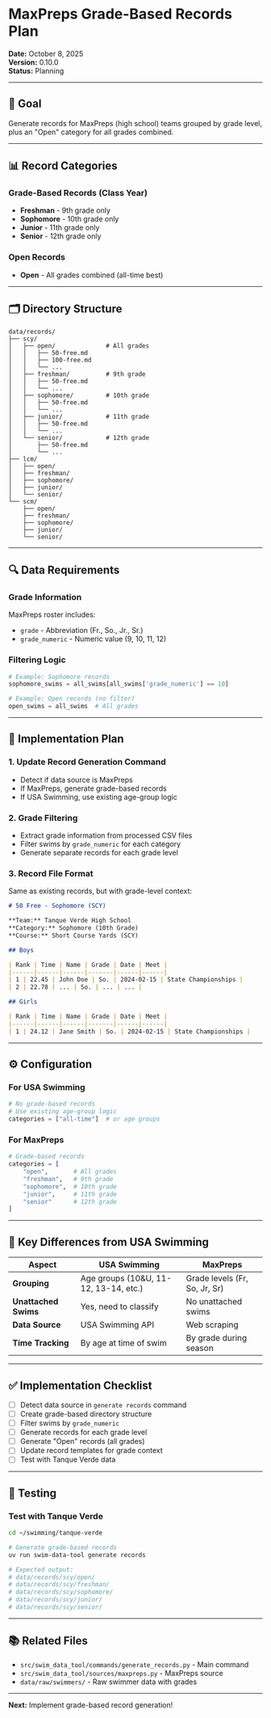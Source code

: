 # MaxPreps Grade-Based Records Plan

**Date:** October 8, 2025  
**Version:** 0.10.0  
**Status:** Planning

---

## 🎯 Goal

Generate records for MaxPreps (high school) teams grouped by grade level, plus an "Open" category for all grades combined.

---

## 📊 Record Categories

### Grade-Based Records (Class Year)
- **Freshman** - 9th grade only
- **Sophomore** - 10th grade only
- **Junior** - 11th grade only
- **Senior** - 12th grade only

### Open Records
- **Open** - All grades combined (all-time best)

---

## 🗂️ Directory Structure

```
data/records/
├── scy/
│   ├── open/              # All grades
│   │   ├── 50-free.md
│   │   ├── 100-free.md
│   │   └── ...
│   ├── freshman/          # 9th grade
│   │   ├── 50-free.md
│   │   └── ...
│   ├── sophomore/         # 10th grade
│   │   ├── 50-free.md
│   │   └── ...
│   ├── junior/            # 11th grade
│   │   ├── 50-free.md
│   │   └── ...
│   └── senior/            # 12th grade
│       ├── 50-free.md
│       └── ...
├── lcm/
│   ├── open/
│   ├── freshman/
│   ├── sophomore/
│   ├── junior/
│   └── senior/
└── scm/
    ├── open/
    ├── freshman/
    ├── sophomore/
    ├── junior/
    └── senior/
```

---

## 🔍 Data Requirements

### Grade Information
MaxPreps roster includes:
- `grade` - Abbreviation (Fr., So., Jr., Sr.)
- `grade_numeric` - Numeric value (9, 10, 11, 12)

### Filtering Logic
```python
# Example: Sophomore records
sophomore_swims = all_swims[all_swims['grade_numeric'] == 10]

# Example: Open records (no filter)
open_swims = all_swims  # All grades
```

---

## 🚀 Implementation Plan

### 1. Update Record Generation Command
- Detect if data source is MaxPreps
- If MaxPreps, generate grade-based records
- If USA Swimming, use existing age-group logic

### 2. Grade Filtering
- Extract grade information from processed CSV files
- Filter swims by `grade_numeric` for each category
- Generate separate records for each grade level

### 3. Record File Format
Same as existing records, but with grade-level context:

```markdown
# 50 Free - Sophomore (SCY)

**Team:** Tanque Verde High School  
**Category:** Sophomore (10th Grade)  
**Course:** Short Course Yards (SCY)

## Boys

| Rank | Time | Name | Grade | Date | Meet |
|------|------|------|-------|------|------|
| 1 | 22.45 | John Doe | So. | 2024-02-15 | State Championships |
| 2 | 22.78 | ... | So. | ... | ... |

## Girls

| Rank | Time | Name | Grade | Date | Meet |
|------|------|------|-------|------|------|
| 1 | 24.12 | Jane Smith | So. | 2024-02-15 | State Championships |
```

---

## ⚙️ Configuration

### For USA Swimming
```python
# No grade-based records
# Use existing age-group logic
categories = ["all-time"]  # or age groups
```

### For MaxPreps
```python
# Grade-based records
categories = [
    "open",       # All grades
    "freshman",   # 9th grade
    "sophomore",  # 10th grade
    "junior",     # 11th grade
    "senior"      # 12th grade
]
```

---

## 📝 Key Differences from USA Swimming

| Aspect | USA Swimming | MaxPreps |
|--------|-------------|----------|
| **Grouping** | Age groups (10&U, 11-12, 13-14, etc.) | Grade levels (Fr, So, Jr, Sr) |
| **Unattached Swims** | Yes, need to classify | No unattached swims |
| **Data Source** | USA Swimming API | Web scraping |
| **Time Tracking** | By age at time of swim | By grade during season |

---

## ✅ Implementation Checklist

- [ ] Detect data source in `generate records` command
- [ ] Create grade-based directory structure
- [ ] Filter swims by `grade_numeric`
- [ ] Generate records for each grade level
- [ ] Generate "Open" records (all grades)
- [ ] Update record templates for grade context
- [ ] Test with Tanque Verde data

---

## 🧪 Testing

### Test with Tanque Verde
```bash
cd ~/swimming/tanque-verde

# Generate grade-based records
uv run swim-data-tool generate records

# Expected output:
# data/records/scy/open/
# data/records/scy/freshman/
# data/records/scy/sophomore/
# data/records/scy/junior/
# data/records/scy/senior/
```

---

## 📚 Related Files

- `src/swim_data_tool/commands/generate_records.py` - Main command
- `src/swim_data_tool/sources/maxpreps.py` - MaxPreps source
- `data/raw/swimmers/` - Raw swimmer data with grades

---

**Next:** Implement grade-based record generation!


